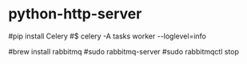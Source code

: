 # python-http-server

#pip install Celery
#$ celery -A tasks worker --loglevel=info

#brew install rabbitmq
#sudo rabbitmq-server
#sudo rabbitmqctl stop